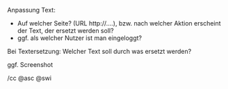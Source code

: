 Anpassung Text:

* Auf welcher Seite? (URL http://....), bzw. nach welcher Aktion erscheint der Text, der ersetzt werden soll?
* ggf. als welcher Nutzer ist man eingeloggt?

Bei Textersetzung: Welcher Text soll durch was ersetzt werden?

ggf. Screenshot

/cc @asc @swi
